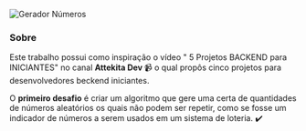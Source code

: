 ![Gerador Números](https://user-images.githubusercontent.com/95001642/145684106-7744ee01-1c11-4333-bd63-ccc2ed94c93b.gif)

<h3 align="left">Sobre</h3>
<p> Este trabalho possui como inspiração o vídeo " 5 Projetos BACKEND para INICIANTES" no canal <b>Attekita Dev </b>📹 o qual propôs cinco projetos para desenvolvedores beckend iniciantes.</p>
<p> O <b>primeiro desafio</b> é criar um algoritmo que gere uma certa de quantidades de números aleatórios os quais não podem ser repetir, como se fosse um indicador de números a serem usados em um sistema de loteria. ✔️ </p>
<br>


